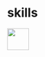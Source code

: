 # skills

<img src="https://cdn.jsdelivr.net/gh/devicons/devicon/icons/python/python-original-wordmark.svg" width="50px"/>
